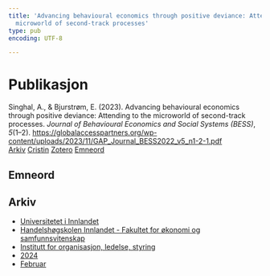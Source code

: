 ```yaml
---
title: 'Advancing behavioural economics through positive deviance: Attending to the
  microworld of second-track processes'
type: pub
encoding: UTF-8

---
```

<h1>Publikasjon</h1>
<article id="csl-bib-container-L3G4L6SL" class="csl-bib-container">
  <div class="csl-bib-body"> <div class="csl-entry">Singhal, A., &#38; Bjurstrøm, E. (2023). Advancing behavioural economics through positive deviance: Attending to the microworld of second-track processes. <i>Journal of Behavioural Economics and Social Systems (BESS)</i>, <i>5</i>(1–2). <a href="https://globalaccesspartners.org/wp-content/uploads/2023/11/GAP_Journal_BESS2022_v5_n1-2-1.pdf">https://globalaccesspartners.org/wp-content/uploads/2023/11/GAP_Journal_BESS2022_v5_n1-2-1.pdf</a></div> </div>
  <div class="csl-bib-buttons">
    <a href="#taxonomy-article-L3G4L6SL" alt="archive" class="csl-bib-button">Arkiv</a>
    <a href="https://app.cristin.no/results/show.jsf?id=2248545" alt="Cristin" class="csl-bib-button">Cristin</a>
    <a href="http://zotero.org/groups/5881554/items/L3G4L6SL" alt="Zotero" class="csl-bib-button">Zotero</a>
    <a href="#keywords-article-L3G4L6SL" alt="keywords" class="csl-bib-button">Emneord</a>
  </div>
  <div id="csl-bib-meta-container-L3G4L6SL"></div>
</article>
<div id="csl-bib-meta-L3G4L6SL" class="csl-bib-meta">
  <article id="keywords-article-L3G4L6SL" class="keywords-article">
    <h1>Emneord</h1>
    
  </article>
  <article id="taxonomy-article-L3G4L6SL" class="taxonomy-article">
    <h1>Arkiv</h1>
    <ul>
      <li><a href="{{< params subfolder >}}nn/archive/?key=3DCRN523">Universitetet i Innlandet</a></li>
      <li><a href="{{< params subfolder >}}nn/archive/?key=DU8Q9LN9">Handelshøgskolen Innlandet - Fakultet for økonomi og samfunnsvitenskap</a></li>
      <li><a href="{{< params subfolder >}}nn/archive/?key=4LUWR3ZM">Institutt for organisasjon, ledelse, styring</a></li>
      <li><a href="{{< params subfolder >}}nn/archive/?key=TY5PNNUR">2024</a></li>
      <li><a href="{{< params subfolder >}}nn/archive/?key=PGHBCBUN">Februar</a></li>
    </ul>
  </article>
</div>
